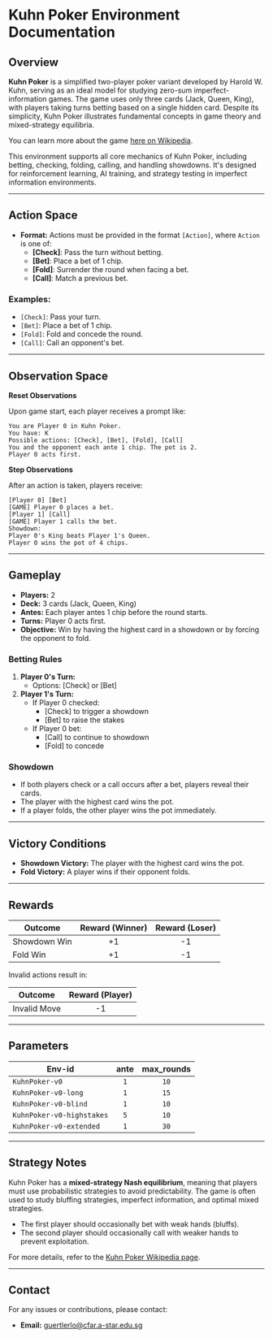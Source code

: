 # Kuhn Poker Environment Documentation

## Overview
**Kuhn Poker** is a simplified two-player poker variant developed by Harold W. Kuhn, serving as an ideal model for studying zero-sum imperfect-information games. The game uses only three cards (Jack, Queen, King), with players taking turns betting based on a single hidden card. Despite its simplicity, Kuhn Poker illustrates fundamental concepts in game theory and mixed-strategy equilibria.

You can learn more about the game [here on Wikipedia](https://en.wikipedia.org/wiki/Kuhn_poker).

This environment supports all core mechanics of Kuhn Poker, including betting, checking, folding, calling, and handling showdowns. It's designed for reinforcement learning, AI training, and strategy testing in imperfect information environments.

---

## Action Space

- **Format:** Actions must be provided in the format `[Action]`, where `Action` is one of:
  - **[Check]**: Pass the turn without betting.
  - **[Bet]**: Place a bet of 1 chip.
  - **[Fold]**: Surrender the round when facing a bet.
  - **[Call]**: Match a previous bet.

### Examples:
- `[Check]`: Pass your turn.
- `[Bet]`: Place a bet of 1 chip.
- `[Fold]`: Fold and concede the round.
- `[Call]`: Call an opponent's bet.

---

## Observation Space

**Reset Observations**

Upon game start, each player receives a prompt like:

```plaintext
You are Player 0 in Kuhn Poker.
You have: K
Possible actions: [Check], [Bet], [Fold], [Call]
You and the opponent each ante 1 chip. The pot is 2.
Player 0 acts first.
```

**Step Observations**

After an action is taken, players receive:

```plaintext
[Player 0] [Bet]
[GAME] Player 0 places a bet.
[Player 1] [Call]
[GAME] Player 1 calls the bet.
Showdown:
Player 0's King beats Player 1's Queen.
Player 0 wins the pot of 4 chips.
```

---

## Gameplay

- **Players:** 2
- **Deck:** 3 cards (Jack, Queen, King)
- **Antes:** Each player antes 1 chip before the round starts.
- **Turns:** Player 0 acts first.
- **Objective:** Win by having the highest card in a showdown or by forcing the opponent to fold.

### Betting Rules
1. **Player 0's Turn:**
   - Options: [Check] or [Bet]
2. **Player 1's Turn:**
   - If Player 0 checked:
     - [Check] to trigger a showdown
     - [Bet] to raise the stakes
   - If Player 0 bet:
     - [Call] to continue to showdown
     - [Fold] to concede

### Showdown
- If both players check or a call occurs after a bet, players reveal their cards.
- The player with the highest card wins the pot.
- If a player folds, the other player wins the pot immediately.

---

## Victory Conditions

- **Showdown Victory:** The player with the highest card wins the pot.
- **Fold Victory:** A player wins if their opponent folds.

---

## Rewards

| Outcome        | Reward (Winner) | Reward (Loser) |
|----------------|:---------------:|:--------------:|
| Showdown Win   | +1              | -1             |
| Fold Win       | +1              | -1             |

Invalid actions result in:

| Outcome       | Reward (Player) |
|---------------|:---------------:|
| Invalid Move  | -1              |

---

## Parameters

| Env-id                   | ante | max_rounds |
|--------------------------|:----:|:----------:|
| `KuhnPoker-v0`           | `1`  | `10`       |
| `KuhnPoker-v0-long`      | `1`  | `15`       |
| `KuhnPoker-v0-blind`     | `1`  | `10`       |
| `KuhnPoker-v0-highstakes`| `5`  | `10`       |
| `KuhnPoker-v0-extended`  | `1`  | `30`       |

---

## Strategy Notes

Kuhn Poker has a **mixed-strategy Nash equilibrium**, meaning that players must use probabilistic strategies to avoid predictability. The game is often used to study bluffing strategies, imperfect information, and optimal mixed strategies.

- The first player should occasionally bet with weak hands (bluffs).
- The second player should occasionally call with weaker hands to prevent exploitation.

For more details, refer to the [Kuhn Poker Wikipedia page](https://en.wikipedia.org/wiki/Kuhn_poker).

---

## Contact

For any issues or contributions, please contact:

- **Email:** guertlerlo@cfar.a-star.edu.sg

